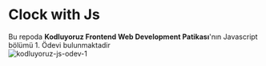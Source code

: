 # Clock with Js

Bu repoda <strong>Kodluyoruz Frontend Web Development Patikası</strong>'nın Javascript bölümü 1. Ödevi bulunmaktadir <br>
![kodluyoruz-js-odev-1](https://user-images.githubusercontent.com/69719126/155864302-1b61dbbb-c2a7-44e6-a0fc-3728f3442c0a.jpg)